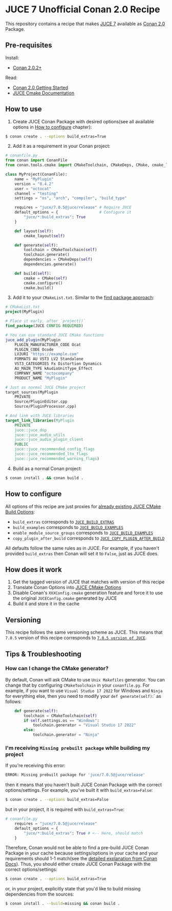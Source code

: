 # JUCE 7 Unofficial Conan 2.0 Recipe

This repository contains a recipe that makes [JUCE 7](https://juce.com) available as [Conan 2.0](https://docs.conan.io/2/) Package.

## Pre-requisites

Install:
- [Conan 2.0.2+](https://docs.conan.io/2/installation.html)

Read:
- [Conan 2.0 Getting Started](https://docs.conan.io/2/tutorial/consuming_packages.html)
- [JUCE Cmake Documentation](https://github.com/juce-framework/JUCE/blob/master/docs/CMake%20API.md)

## How to use

1. Create JUCE Conan Package with desired options(see all available options in [How to configure](#how-to-configure) chapter):
```sh
$ conan create . --options build_extras=True
```

2. Add it as a requirement in your Conan project:
```python
# conanfile.py
from conan import ConanFile
from conan.tools.cmake import CMakeToolchain, CMakeDeps, CMake, cmake_layout

class MyProject(ConanFile):
    name = "MyPlugin"
    version = "0.4.2"
    user = "octocat"
    channel = "testing"
    settings = "os", "arch", "compiler", "build_type"

    requires = "juce/7.0.5@juce/release" # Require JUCE
    default_options = {                  # Configure it
        "juce/*:build_extras": True
    }

    def layout(self):
        cmake_layout(self)

    def generate(self): 
        toolchain = CMakeToolchain(self)
        toolchain.generate()
        dependencies = CMakeDeps(self)
        dependencies.generate()

    def build(self):
        cmake = CMake(self)
        cmake.configure()
        cmake.build()
```

3. Add it to your `CMakeList.txt`. Similar to the [find package approach](https://github.com/juce-framework/JUCE/blob/master/docs/CMake%20API.md#using-find_package):
```cmake
# CMakeList.txt
project(MyPlugin)

# Place it early, after `project()`
find_package(JUCE CONFIG REQUIRED)

# You can use standard JUCE CMake functions
juce_add_plugin(MyPlugin
    PLUGIN_MANUFACTURER_CODE Ocat
    PLUGIN_CODE Ocode
    LV2URI "https://example.com"
    FORMATS AU VST3 LV2 Standalone
    VST3_CATEGORIES Fx Distortion Dynamics
    AU_MAIN_TYPE kAudioUnitType_Effect
    COMPANY_NAME "octocompany"
    PRODUCT_NAME "MyPlugin"

# Just as normal JUCE CMake project
target_sources(MyPlugin
    PRIVATE
    Source/PluginEditor.cpp
    Source/PluginProcessor.cpp)

# And link with JUCE libraries
target_link_libraries(MyPlugin
    PRIVATE
    juce::juce_dsp
    juce::juce_audio_utils
    juce::juce_audio_plugin_client
    PUBLIC
    juce::juce_recommended_config_flags
    juce::juce_recommended_lto_flags
    juce::juce_recommended_warning_flags)
```

4. Build as a normal Conan project:
```sh
$ conan install . && conan build .
```

## How to configure

All options of this recipe are just proxies for [already existing JUCE CMake Build Options](https://github.com/juce-framework/JUCE/blob/master/docs/CMake%20API.md#options):
- `build_extras` corresponds to [`JUCE_BUILD_EXTRAS`](https://github.com/juce-framework/JUCE/blob/master/docs/CMake%20API.md#juce_build_extras)
- `build_examples` corresponds to [`JUCE_BUILD_EXAMPLES`](https://github.com/juce-framework/JUCE/blob/master/docs/CMake%20API.md#juce_build_examples)
- `enable_module_source_groups` corresponds to [`JUCE_BUILD_EXAMPLES`](https://github.com/juce-framework/JUCE/blob/master/docs/CMake%20API.md#juce_build_examples)
- `copy_plugin_after_build` corresponds to [`JUCE_COPY_PLUGIN_AFTER_BUILD`](https://github.com/juce-framework/JUCE/blob/master/docs/CMake%20API.md#juce_copy_plugin_after_build)

All defaults follow the same rules as in JUCE. For example, if you haven't provided `build_extras` then Conan will set it to `False`, just as JUCE does.

## How does it work
1. Get the tagged version of JUCE that matches with version of this recipe
2. Translate Conan Options into [JUCE CMake Options](https://github.com/juce-framework/JUCE/blob/master/docs/CMake%20API.md#options)
3. Disable Conan's `XXXConfig.cmake` generation feature and force it to use the original `JUCEConfig.cmake` generated by JUCE
3. Build it and store it in the cache

## Versioning
This recipe follows the same versioning scheme as JUCE. This means that `7.0.5` version of this recipe corresponds to [`7.0.5 version of JUCE`](https://github.com/juce-framework/JUCE/releases/tag/7.0.5).

## Tips & Troubleshooting

### How can I change the CMake generator?

By default, Conan will ask CMake to use `Unix Makefiles` generator. You can change that by configuring `CMakeToolchain` in your `conanfile.py`. For example, if you want to use `Visual Studio 17 2022` for Windows and `Ninja` for everything else, then you need to modify your `def generate(self)`:` as follows: 
```python
    def generate(self): 
        toolchain = CMakeToolchain(self)
        if self.settings.os == "Windows":
            toolchain.generator = "Visual Studio 17 2022"
        else:
            toolchain.generator = "Ninja"
```

### I'm receiving `Missing prebuilt package` while building my project

If you're receiving this error:
```sh
ERROR: Missing prebuilt package for 'juce/7.0.5@juce/release'
```
then it means that you haven't built JUCE Conan Package with the correct options/settings.
For example, you've built it with `build_extras=False`:
```sh
$ conan create . --options build_extras=False
```
but in your project, it is required with `build_extras=True`:
```python
# conanfile.py
    requires = "juce/7.0.5@juce/release"
    default_options = {
        "juce/*:build_extras": True # <-- Here, should match
    }
```
Therefore, Conan would not be able to find a pre-build JUCE Conan Package in your cache because settings/options in your cache and your requirements should 1-1 match(see the [detailed explanation from Conan Docs](https://docs.conan.io/2/knowledge/faq.html?highlight=settings#error-missing-prebuilt-package)).
Thus, you should either create JUCE Conan Package with the correct options/settings:
```sh
$ conan create . --options build_extras=True
```
or, in your project, explicitly state that you'd like to build missing dependencies from the sources:
```sh
$ conan install . --build=missing && conan build .
``` 